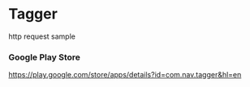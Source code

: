 # Tagger
http request sample

### Google Play Store

https://play.google.com/store/apps/details?id=com.nav.tagger&hl=en
